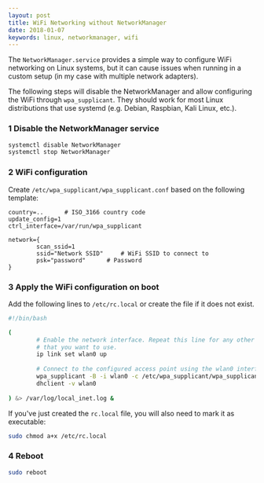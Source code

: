 ```yaml
---
layout: post
title: WiFi Networking without NetworkManager
date: 2018-01-07
keywords: linux, networkmanager, wifi
---
```


The `NetworkManager.service` provides a simple way to configure WiFi networking on Linux systems, but it can cause issues when running in a custom setup (in my case with multiple network adapters).

The following steps will disable the NetworkManager and allow configuring the WiFi through `wpa_supplicant`. They should work for most Linux distributions that use systemd (e.g. Debian, Raspbian, Kali Linux, etc.).

<!-- more -->

### 1 Disable the NetworkManager service
```bash
systemctl disable NetworkManager
systemctl stop NetworkManager
```

### 2 WiFi configuration
Create `/etc/wpa_supplicant/wpa_supplicant.conf` based on the following template:

```
country=..		# ISO_3166 country code
update_config=1
ctrl_interface=/var/run/wpa_supplicant

network={
        scan_ssid=1
        ssid="Network SSID"     # WiFi SSID to connect to
        psk="password"      # Password
}
```

### 3 Apply the WiFi configuration on boot
Add the following lines to `/etc/rc.local` or create the file if it does not exist.

```bash
#!/bin/bash

(
        # Enable the network interface. Repeat this line for any other wifi interfaces 
        # that you want to use.
        ip link set wlan0 up
        
        # Connect to the configured access point using the wlan0 interface
        wpa_supplicant -B -i wlan0 -c /etc/wpa_supplicant/wpa_supplicant.conf
        dhclient -v wlan0
        
) &> /var/log/local_inet.log &
```

If you've just created the `rc.local` file, you will also need to mark it as executable:
```bash
sudo chmod a+x /etc/rc.local
```

### 4 Reboot
```bash
sudo reboot
```
